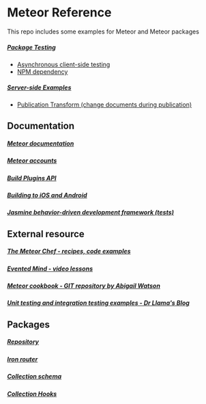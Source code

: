 # Meteor Reference
This repo includes some examples for Meteor and Meteor packages

##### [Package Testing](package-testing)
* [Asynchronous client-side testing](package-testing/testAsync.js)
* [NPM dependency](package-testing/npm.js)

##### [Server-side Examples](server)
* [Publication Transform (change documents during publication)](server/publication-transform.js)

## Documentation

##### [Meteor documentation](http://docs.meteor.com/)
##### [Meteor accounts](https://www.meteor.com/accounts)
##### [Build Plugins API](https://github.com/meteor/meteor/wiki/Build-Plugins-API/)
##### [Building to iOS and Android](https://github.com/meteor/meteor/wiki/Meteor-Cordova-integration)
##### [Jasmine behavior-driven development framework (tests)](http://jasmine.github.io/2.0/introduction.html)

## External resource

##### [The Meteor Chef - recipes, code examples](https://themeteorchef.com/)
##### [Evented Mind - video lessons](https://www.eventedmind.com/classes)
##### [Meteor cookbook - GIT repository by Abigail Watson](https://github.com/awatson1978/meteor-cookbook)
##### [Unit testing and integration testing examples - Dr Llama's Blog](https://doctorllama.wordpress.com/2014/08/03/creating-and-testing-meteor-applications-with-bdd-using-velocity-and-jasmine/)

## Packages

##### [Repository](https://atmospherejs.com)
##### [Iron router](https://atmospherejs.com/iron/router)
##### [Collection schema](https://atmospherejs.com/aldeed/collection2)
##### [Collection Hooks](https://atmospherejs.com/matb33/collection-hooks)
